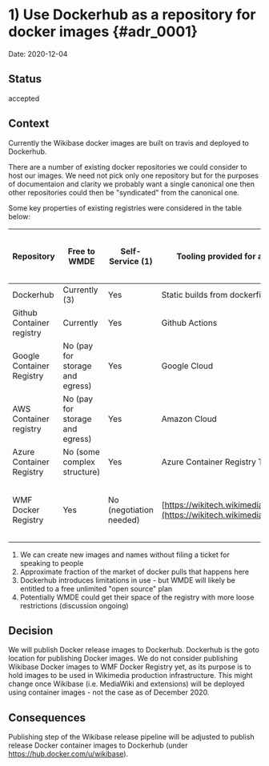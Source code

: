 # 1) Use Dockerhub as a repository for docker images {#adr_0001}

Date: 2020-12-04

## Status

accepted

## Context

Currently the Wikibase docker images are built on travis and deployed to Dockerhub.

There are a number of existing docker repositories we could consider to host our images. We need not pick only one repository but for the purposes of documentaion and clarity we probably want a single canonical one then other repositories could then be "syndicated" from the canonical one.

Some key properties of existing registries were considered in the table below:

| Repository                | Free to WMDE                  | Self-Service (1)            | Tooling provided for a built-in pipeline                                                         | Visibility of built images  (2) | Possibility of replication to repository | Restrictions on use of non-Wikimedia images |
| ------------------------- | ------------------------------- | ----------------------- | -------------------------------------------------------------------------------------------------- | -------------------------- | ---------------------------------------- |--------------------------------------------------|
| Dockerhub                 | Currently (3)      | Yes                     | Static builds from dockerfile                                                                      | High                       | Yes                                                   | no |
| Github Container registry | Currently                       | Yes                     | Github Actions                                                                                     | Medium                     | Yes                                      | no |
| Google Container Registry | No (pay for storage and egress) | Yes                     | Google Cloud                                                                                       | Medium                     | Yes                                      | no |
| AWS Container registry    | No (pay for storage and egress) | Yes                     | Amazon Cloud                                                                                       | Medium                     | Yes                                      | no |
| Azure Container Registry  | No (some complex structure)     | Yes                     | Azure Container Registry Tasks                                                                     | Medium                     | Yes                                      | no |
| WMF Docker Registry       | Yes                             | No (negotiation needed) | [https://wikitech.wikimedia.org/wiki/PipelineLib](https://wikitech.wikimedia.org/wiki/PipelineLib) | Low                        | No (probably not)                        | Yes (only audited versions of specific images are allowed) (4) |

1. We can create new images and names without filing a ticket for speaking to people
2. Approximate fraction of the market of docker pulls that happens here
3. Dockerhub introduces limitations in use - but WMDE will likely be entitled to a free unlimited "open source" plan
4. Potentially WMDE could get their space of the registry with more loose restrictions (discussion ongoing)

## Decision

We will publish Docker release images to Dockerhub. Dockerhub is the goto location for publishing Docker images.
We do not consider publishing Wikibase Docker images to WMF Docker Registry yet, as its purpose is to hold images to be used in Wikimedia production infrastructure. This might change once Wikibase (i.e. MediaWiki and extensions) will be deployed using container images - not the case as of December 2020.

## Consequences

Publishing step of the Wikibase release pipeline will be adjusted to publish release Docker container images to Dockerhub (under https://hub.docker.com/u/wikibase).

